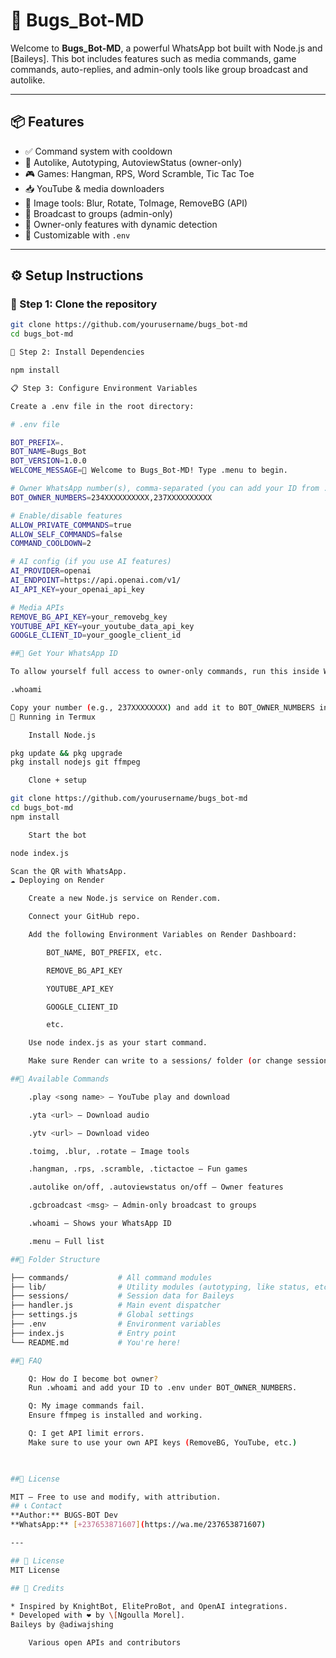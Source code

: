

# 🐞 Bugs_Bot-MD 

Welcome to **Bugs_Bot-MD**, a powerful WhatsApp bot built with Node.js and [Baileys]. This bot includes features such as media commands, game commands, auto-replies, and admin-only tools like group broadcast and autolike.

---

## 📦 Features

- ✅ Command system with cooldown
- 🔁 Autolike, Autotyping, AutoviewStatus (owner-only)
- 🎮 Games: Hangman, RPS, Word Scramble, Tic Tac Toe
- 📥 YouTube & media downloaders
- 📸 Image tools: Blur, Rotate, ToImage, RemoveBG (API)
- 📡 Broadcast to groups (admin-only)
- 🔐 Owner-only features with dynamic detection
- 🎨 Customizable with `.env`

---

## ⚙️ Setup Instructions

### 🔧 Step 1: Clone the repository

```bash
git clone https://github.com/yourusername/bugs_bot-md
cd bugs_bot-md

📱 Step 2: Install Dependencies

npm install

📋 Step 3: Configure Environment Variables

Create a .env file in the root directory:

# .env file

BOT_PREFIX=.
BOT_NAME=Bugs_Bot
BOT_VERSION=1.0.0
WELCOME_MESSAGE=👋 Welcome to Bugs_Bot-MD! Type .menu to begin.

# Owner WhatsApp number(s), comma-separated (you can add your ID from .whoami command)
BOT_OWNER_NUMBERS=234XXXXXXXXXX,237XXXXXXXXXX

# Enable/disable features
ALLOW_PRIVATE_COMMANDS=true
ALLOW_SELF_COMMANDS=false
COMMAND_COOLDOWN=2

# AI config (if you use AI features)
AI_PROVIDER=openai
AI_ENDPOINT=https://api.openai.com/v1/
AI_API_KEY=your_openai_api_key

# Media APIs
REMOVE_BG_API_KEY=your_removebg_key
YOUTUBE_API_KEY=your_youtube_data_api_key
GOOGLE_CLIENT_ID=your_google_client_id

##🧠 Get Your WhatsApp ID

To allow yourself full access to owner-only commands, run this inside WhatsApp:

.whoami

Copy your number (e.g., 237XXXXXXXX) and add it to BOT_OWNER_NUMBERS in .env.
🧪 Running in Termux

    Install Node.js

pkg update && pkg upgrade
pkg install nodejs git ffmpeg

    Clone + setup

git clone https://github.com/yourusername/bugs_bot-md
cd bugs_bot-md
npm install

    Start the bot

node index.js

Scan the QR with WhatsApp.
☁️ Deploying on Render

    Create a new Node.js service on Render.com.

    Connect your GitHub repo.

    Add the following Environment Variables on Render Dashboard:

        BOT_NAME, BOT_PREFIX, etc.

        REMOVE_BG_API_KEY

        YOUTUBE_API_KEY

        GOOGLE_CLIENT_ID

        etc.

    Use node index.js as your start command.

    Make sure Render can write to a sessions/ folder (or change session path to use environment-safe storage).

##🧩 Available Commands

    .play <song name> — YouTube play and download

    .yta <url> — Download audio

    .ytv <url> — Download video

    .toimg, .blur, .rotate — Image tools

    .hangman, .rps, .scramble, .tictactoe — Fun games

    .autolike on/off, .autoviewstatus on/off — Owner features

    .gcbroadcast <msg> — Admin-only broadcast to groups

    .whoami — Shows your WhatsApp ID

    .menu — Full list

##📁 Folder Structure

├── commands/           # All command modules
├── lib/                # Utility modules (autotyping, like status, etc.)
├── sessions/           # Session data for Baileys
├── handler.js          # Main event dispatcher
├── settings.js         # Global settings
├── .env                # Environment variables
├── index.js            # Entry point
└── README.md           # You're here!

##🙋 FAQ

    Q: How do I become bot owner?
    Run .whoami and add your ID to .env under BOT_OWNER_NUMBERS.

    Q: My image commands fail.
    Ensure ffmpeg is installed and working.

    Q: I get API limit errors.
    Make sure to use your own API keys (RemoveBG, YouTube, etc.)

    

##📜 License

MIT — Free to use and modify, with attribution.
## 📞 Contact
**Author:** BUGS-BOT Dev
**WhatsApp:** [+237653871607](https://wa.me/237653871607)

---

## 📄 License
MIT License

## 🧠 Credits

* Inspired by KnightBot, EliteProBot, and OpenAI integrations.
* Developed with ❤️ by \[Ngoulla Morel].
Baileys by @adiwajshing

    Various open APIs and contributors
